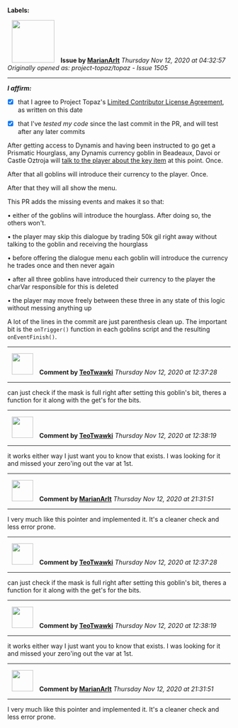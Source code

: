 **Labels:**



<a href="https://github.com/MarianArlt"><img src="https://avatars3.githubusercontent.com/u/1492317?v=4" width="96" height="96" hspace="10"></img></a> **Issue by [MarianArlt](https://github.com/MarianArlt)**
_Thursday Nov 12, 2020 at 04:32:57_
_Originally opened as: project-topaz/topaz - Issue 1505_

----

<!-- place 'x' mark between square [] brackets to affirm: -->
**_I affirm:_**
- [x] that I agree to Project Topaz's [Limited Contributor License Agreement](http://project-topaz.com/blob/release/CONTRIBUTOR_AGREEMENT.md), as written on this date
- [x] that I've _tested my code_ since the last commit in the PR, and will test after any later commits

After getting access to Dynamis and having been instructed to go get a Prismatic Hourglass, any Dynamis currency goblin in Beadeaux, Davoi or Castle Oztroja will [talk to the player about the key item](https://youtu.be/mD91QXsDvSM?t=410) at this point. Once.
After that all goblins will introduce their currency to the player. Once.
After that they will all show the menu.

This PR adds the missing events and makes it so that:
• either of the goblins will introduce the hourglass. After doing so, the others won't.
• the player may skip this dialogue by trading 50k gil right away without talking to the goblin and receiving the hourglass
• before offering the dialogue menu each goblin will introduce the currency he trades once and then never again
• after all three goblins have introduced their currency to the player the charVar responsible for this is deleted
• the player may move freely between these three in any state of this logic without messing anything up

A lot of the lines in the commit are just parenthesis clean up. The important bit is the `onTrigger()` function in each goblins script and the resulting `onEventFinish()`.


----
<a href="https://github.com/TeoTwawki"><img src="https://avatars0.githubusercontent.com/u/6871475?v=4" width="48" height="48" hspace="10"></img></a> **Comment by [TeoTwawki](https://github.com/TeoTwawki)**
_Thursday Nov 12, 2020 at 12:37:28_

----

can just check if the mask is full right after setting this goblin's bit, theres a function for it along with the get's for the bits.


----
<a href="https://github.com/TeoTwawki"><img src="https://avatars0.githubusercontent.com/u/6871475?v=4" width="48" height="48" hspace="10"></img></a> **Comment by [TeoTwawki](https://github.com/TeoTwawki)**
_Thursday Nov 12, 2020 at 12:38:19_

----

it works either way I just want you to know that exists. I was looking for it and missed your zero'ing out the var at 1st.


----
<a href="https://github.com/MarianArlt"><img src="https://avatars3.githubusercontent.com/u/1492317?v=4" width="48" height="48" hspace="10"></img></a> **Comment by [MarianArlt](https://github.com/MarianArlt)**
_Thursday Nov 12, 2020 at 21:31:51_

----

I very much like this pointer and implemented it. It's a cleaner check and less error prone.


----
<a href="https://github.com/TeoTwawki"><img src="https://avatars0.githubusercontent.com/u/6871475?v=4" width="48" height="48" hspace="10"></img></a> **Comment by [TeoTwawki](https://github.com/TeoTwawki)**
_Thursday Nov 12, 2020 at 12:37:28_

----

can just check if the mask is full right after setting this goblin's bit, theres a function for it along with the get's for the bits.


----
<a href="https://github.com/TeoTwawki"><img src="https://avatars0.githubusercontent.com/u/6871475?v=4" width="48" height="48" hspace="10"></img></a> **Comment by [TeoTwawki](https://github.com/TeoTwawki)**
_Thursday Nov 12, 2020 at 12:38:19_

----

it works either way I just want you to know that exists. I was looking for it and missed your zero'ing out the var at 1st.


----
<a href="https://github.com/MarianArlt"><img src="https://avatars3.githubusercontent.com/u/1492317?v=4" width="48" height="48" hspace="10"></img></a> **Comment by [MarianArlt](https://github.com/MarianArlt)**
_Thursday Nov 12, 2020 at 21:31:51_

----

I very much like this pointer and implemented it. It's a cleaner check and less error prone.
